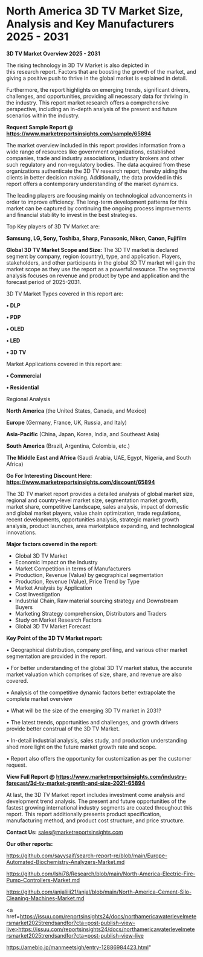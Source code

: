 # North America 3D TV Market Size, Analysis and Key Manufacturers 2025 - 2031

<Strong> 3D TV Market Overview 2025 - 2031</strong>

The rising technology in 3D TV Market is also depicted in this research report. Factors that are boosting the growth of the market, and giving a positive push to thrive in the global market is explained in detail.

Furthermore, the report highlights on emerging trends, significant drivers, challenges, and opportunities, providing all necessary data for thriving in the industry. This report market research offers a comprehensive perspective, including an in-depth analysis of the present and future scenarios within the industry.

<strong>Request Sample Report @ <a href=https://www.marketreportsinsights.com/sample/65894>https://www.marketreportsinsights.com/sample/65894</a></strong>

The market overview included in this report provides information from a wide range of resources like government organizations, established companies, trade and industry associations, industry brokers and other such regulatory and non-regulatory bodies. The data acquired from these organizations authenticate the 3D TV research report, thereby aiding the clients in better decision making. Additionally, the data provided in this report offers a contemporary understanding of the market dynamics.

The leading players are focusing mainly on technological advancements in order to improve efficiency. The long-term development patterns for this market can be captured by continuing the ongoing process improvements and financial stability to invest in the best strategies.

Top Key players of 3D TV Market are:

<strong>Samsung, LG, Sony, Toshiba, Sharp, Panasonic, Nikon, Canon, Fujifilm</strong>

<strong><b>Global 3D TV Market Scope and Size:</b></strong>
The 3D TV market is declared segment by company, region (country), type, and application. Players, stakeholders, and other participants in the global 3D TV market will gain the market scope as they use the report as a powerful resource. The segmental analysis focuses on revenue and product by type and application and the forecast period of 2025-2031.

3D TV Market Types covered in this report are:

<strong>• DLP

• PDP

• OLED

• LED

• 3D TV</strong>

Market Applications covered in this report are:

<strong>• Commercial

• Residential</strong> 

Regional Analysis

<strong>North America</strong> (the United States, Canada, and Mexico)

<strong>Europe</strong> (Germany, France, UK, Russia, and Italy)

<strong>Asia-Pacific</strong> (China, Japan, Korea, India, and Southeast Asia)

<strong>South America</strong> (Brazil, Argentina, Colombia, etc.)

<strong>The Middle East and Africa</strong> (Saudi Arabia, UAE, Egypt, Nigeria, and South Africa)

<strong>Go For Interesting Discount Here: <a href=https://www.marketreportsinsights.com/discount/65894>https://www.marketreportsinsights.com/discount/65894</a></strong>

The 3D TV market report provides a detailed analysis of global market size, regional and country-level market size, segmentation market growth, market share, competitive Landscape, sales analysis, impact of domestic and global market players, value chain optimization, trade regulations, recent developments, opportunities analysis, strategic market growth analysis, product launches, area marketplace expanding, and technological innovations.

<strong><b>Major factors covered in the report:</b></strong>
<ul>
  <li>Global 3D TV Market </li>
  <li>Economic Impact on the Industry</li>
  <li>Market Competition in terms of Manufacturers</li>
  <li>Production, Revenue (Value) by geographical segmentation</li>
  <li>Production, Revenue (Value), Price Trend by Type</li>
  <li>Market Analysis by Application</li>
  <li>Cost Investigation</li>
  <li>Industrial Chain, Raw material sourcing strategy and Downstream Buyers</li>
  <li>Marketing Strategy comprehension, Distributors and Traders</li>
  <li>Study on Market Research Factors</li>
  <li>Global 3D TV Market Forecast</li>
</ul>

<strong><b>Key Point of the 3D TV Market report:</b></strong>

• Geographical distribution, company profiling, and various other market segmentation are provided in the report.

• For better understanding of the global 3D TV market status, the accurate market valuation which comprises of size, share, and revenue are also covered.

• Analysis of the competitive dynamic factors better extrapolate the complete market overview

• What will be the size of the emerging 3D TV market in 2031?

• The latest trends, opportunities and challenges, and growth drivers provide better construal of the 3D TV Market.

• In-detail industrial analysis, sales study, and production understanding shed more light on the future market growth rate and scope.

• Report also offers the opportunity for customization as per the customer request.

<strong><b>View Full Report @ <a href=https://www.marketreportsinsights.com/industry-forecast/3d-tv-market-growth-and-size-2021-65894>https://www.marketreportsinsights.com/industry-forecast/3d-tv-market-growth-and-size-2021-65894</a></b></strong>


At last, the 3D TV Market report includes investment come analysis and development trend analysis. The present and future opportunities of the fastest growing international industry segments are coated throughout this report. This report additionally presents product specification, manufacturing method, and product cost structure, and price structure.

<strong>Contact Us:</strong>
sales@marketreportsinsights.com

<strong>Our other reports:</strong>

<a href=https://github.com/sayysaif/search-report-re/blob/main/Europe-Automated-Biochemistry-Analyzers-Market.md>https://github.com/sayysaif/search-report-re/blob/main/Europe-Automated-Biochemistry-Analyzers-Market.md</a>

<a href=https://github.com/Ishi78/Research/blob/main/North-America-Electric-Fire-Pump-Controllers-Market.md>https://github.com/Ishi78/Research/blob/main/North-America-Electric-Fire-Pump-Controllers-Market.md</a>

<a href=https://github.com/anjaliiii21/anjal/blob/main/North-America-Cement-Silo-Cleaning-Machines-Market.md>https://github.com/anjaliiii21/anjal/blob/main/North-America-Cement-Silo-Cleaning-Machines-Market.md</a>

<a href=https://issuu.com/reportsinsights24/docs/northamericawaterlevelmetersmarket2025trendsandfor?cta=post-publish-view-live>https://issuu.com/reportsinsights24/docs/northamericawaterlevelmetersmarket2025trendsandfor?cta=post-publish-view-live</a>

<a href=https://ameblo.jp/manmeetsigh/entry-12886984423.html>https://ameblo.jp/manmeetsigh/entry-12886984423.html</a>"
